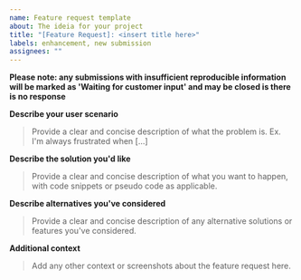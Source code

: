 ```yaml
---
name: Feature request template
about: The ideia for your project
title: "[Feature Request]: <insert title here>"
labels: enhancement, new submission
assignees: ""
---
```


**Please note: any submissions with insufficient reproducible information will be marked as 'Waiting for customer input' and may be closed is there is no response**

**Describe your user scenario**

> Provide a clear and concise description of what the problem is. Ex. I'm always frustrated when [...]

**Describe the solution you'd like**

> Provide a clear and concise description of what you want to happen, with code snippets or pseudo code as applicable.

**Describe alternatives you've considered**

> Provide a clear and concise description of any alternative solutions or features you've considered.

**Additional context**

> Add any other context or screenshots about the feature request here.
